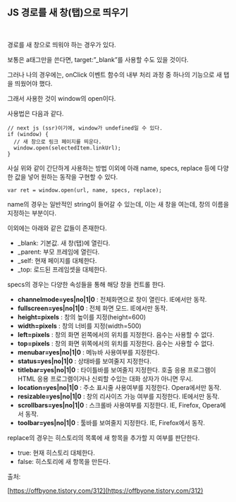 ## JS 경로를 새 창(탭)으로 띄우기
<br>

경로를 새 창으로 띄워야 하는 경우가 있다.

보통은 a태그만을 쓴다면, target:”_blank”를 사용할 수도 있을 것이다.

그러나 나의 경우에는, onClick 이벤트 함수의 내부 처리 과정 중 하나의 기능으로 새 탭을 띄웠어야 했다.

그래서 사용한 것이 window의 open이다.

사용법은 다음과 같다.

```tsx
// next js (ssr)이기에, window가 undefined일 수 있다.
if (window) {
  // 새 창으로 링크 페이지를 띄운다.
  window.open(selectedItem.linkUrl);
}
```

사실 위와 같이 간단하게 사용하는 방법 이외에  아래 name, specs, replace 등에 다양한 값을 넣어 원하는 동작을 구현할 수 있다.

```tsx
var ret = window.open(url, name, specs, replace);
```

name의 경우는 일반적인 string이 들어갈 수 있는데, 이는 새 창을 여는데, 창의 이름을 지정하는 부분이다.

이외에는 아래와 같은 값들이 존재한다.

- _blank: 기본값. 새 창(탭)에 열린다.
- _parent: 부모 프레임에 열린다.
- _self: 현재 페이지를 대체한다.
- _top: 로드된 프레임셋을 대체한다.

specs의 경우는 다양한 속성들을 통해 해당 창을 컨트롤 한다.

- **channelmode=yes|no|1|0** : 전체화면으로 창이 열린다. IE에서만 동작.
- **fullscreen=yes|no|1|0** : 전체 화면 모드. IE에서만 동작.
- **height=pixels** : 창의 높이를 지정(height=600)
- **width=pixels** : 창의 너비를 지정(width=500)
- **left=pixels** : 창의 화면 왼쪽에서의 위치를 지정한다. 음수는 사용할 수 없다.
- **top=pixels** : 창의 화면 위쪽에서의 위치를 지정한다. 음수는 사용할 수 없다.
- **menubar=yes|no|1|0** : 메뉴바 사용여부를 지정한다.
- **status=yes|no|1|0** : 상태바를 보여줄지 지정한다.
- **titlebar=yes|no|1|0** : 타이틀바를 보여줄지 지정한다. 호출 응용 프로그램이 HTML 응용 프로그램이거나 신뢰할 수있는 대화 상자가 아니면 무시.
- **location=yes|no|1|0** : 주소 표시줄 사용여부를 지정한다. Opera에서만 동작.
- **resizable=yes|no|1|0** : 창의 리사이즈 가능 여부를 지정한다. IE에서만 동작.
- **scrollbars=yes|no|1|0** : 스크롤바 사용여부를 지정한다. IE, Firefox, Opera에서 동작.
- **toolbar=yes|no|1|0** : 툴바를 보여줄지 지정한다. IE, Firefox에서 동작.

replace의 경우는 히스토리의 목록에 새 항목을 추가할 지 여부를 판단한다.

- true: 현재 히스토리 대체한다.
- false: 히스토리에 새 항목을 만든다.

출처:

[https://offbyone.tistory.com/312](https://offbyone.tistory.com/312)